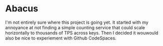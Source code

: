 # Abacus

I'm not entirely sure where this project is going yet. It started with my annoyance at not finding a simple counting service that could scale horizontally to thousands of TPS across keys. Then I decided it wouwould also be nice to experiement with Github CodeSpaces.